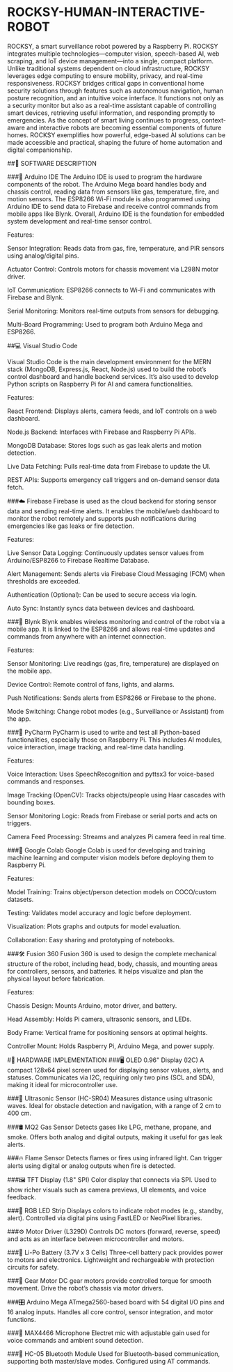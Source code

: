 # ROCKSY-HUMAN-INTERACTIVE-ROBOT

ROCKSY, a smart surveillance robot powered by a Raspberry
Pi. ROCKSY integrates multiple technologies—computer vision, speech-based AI, web
scraping, and IoT device management—into a single, compact platform. Unlike traditional
systems dependent on cloud infrastructure, ROCKSY leverages edge computing to ensure
mobility, privacy, and real-time responsiveness.
ROCKSY bridges critical gaps in conventional home security solutions through features such as
autonomous navigation, human posture recognition, and an intuitive voice interface. It functions
not only as a security monitor but also as a real-time assistant capable of controlling smart
devices, retrieving useful information, and responding promptly to emergencies. As the concept
of smart living continues to progress, context-aware and interactive robots are becoming
essential components of future homes. ROCKSY exemplifies how powerful, edge-based AI
solutions can be made accessible and practical, shaping the future of home automation and
digital companionship.


##🧠 SOFTWARE DESCRIPTION

###🔧 Arduino IDE
The Arduino IDE is used to program the hardware components of the robot. The Arduino Mega board handles body and chassis control, reading data from sensors like gas, temperature, fire, and motion sensors. The ESP8266 Wi-Fi module is also programmed using Arduino IDE to send data to Firebase and receive control commands from mobile apps like Blynk. Overall, Arduino IDE is the foundation for embedded system development and real-time sensor control.

Features:

Sensor Integration: Reads data from gas, fire, temperature, and PIR sensors using analog/digital pins.

Actuator Control: Controls motors for chassis movement via L298N motor driver.

IoT Communication: ESP8266 connects to Wi-Fi and communicates with Firebase and Blynk.

Serial Monitoring: Monitors real-time outputs from sensors for debugging.

Multi-Board Programming: Used to program both Arduino Mega and ESP8266.

##💻 Visual Studio Code

Visual Studio Code is the main development environment for the MERN stack (MongoDB, Express.js, React, Node.js) used to build the robot’s control dashboard and handle backend services. It’s also used to develop Python scripts on Raspberry Pi for AI and camera functionalities.

Features:

React Frontend: Displays alerts, camera feeds, and IoT controls on a web dashboard.

Node.js Backend: Interfaces with Firebase and Raspberry Pi APIs.

MongoDB Database: Stores logs such as gas leak alerts and motion detection.

Live Data Fetching: Pulls real-time data from Firebase to update the UI.

REST APIs: Supports emergency call triggers and on-demand sensor data fetch.

###☁️ Firebase
Firebase is used as the cloud backend for storing sensor data and sending real-time alerts. It enables the mobile/web dashboard to monitor the robot remotely and supports push notifications during emergencies like gas leaks or fire detection.

Features:

Live Sensor Data Logging: Continuously updates sensor values from Arduino/ESP8266 to Firebase Realtime Database.

Alert Management: Sends alerts via Firebase Cloud Messaging (FCM) when thresholds are exceeded.

Authentication (Optional): Can be used to secure access via login.

Auto Sync: Instantly syncs data between devices and dashboard.

###📱 Blynk
Blynk enables wireless monitoring and control of the robot via a mobile app. It is linked to the ESP8266 and allows real-time updates and commands from anywhere with an internet connection.

Features:

Sensor Monitoring: Live readings (gas, fire, temperature) are displayed on the mobile app.

Device Control: Remote control of fans, lights, and alarms.

Push Notifications: Sends alerts from ESP8266 or Firebase to the phone.

Mode Switching: Change robot modes (e.g., Surveillance or Assistant) from the app.

###🐍 PyCharm
PyCharm is used to write and test all Python-based functionalities, especially those on Raspberry Pi. This includes AI modules, voice interaction, image tracking, and real-time data handling.

Features:

Voice Interaction: Uses SpeechRecognition and pyttsx3 for voice-based commands and responses.

Image Tracking (OpenCV): Tracks objects/people using Haar cascades with bounding boxes.

Sensor Monitoring Logic: Reads from Firebase or serial ports and acts on triggers.

Camera Feed Processing: Streams and analyzes Pi camera feed in real time.

###🔬 Google Colab
Google Colab is used for developing and training machine learning and computer vision models before deploying them to Raspberry Pi.

Features:

Model Training: Trains object/person detection models on COCO/custom datasets.

Testing: Validates model accuracy and logic before deployment.

Visualization: Plots graphs and outputs for model evaluation.

Collaboration: Easy sharing and prototyping of notebooks.

###🛠️ Fusion 360
Fusion 360 is used to design the complete mechanical structure of the robot, including head, body, chassis, and mounting areas for controllers, sensors, and batteries. It helps visualize and plan the physical layout before fabrication.

Features:

Chassis Design: Mounts Arduino, motor driver, and battery.

Head Assembly: Holds Pi camera, ultrasonic sensors, and LEDs.

Body Frame: Vertical frame for positioning sensors at optimal heights.

Controller Mount: Holds Raspberry Pi, Arduino Mega, and power supply.

#🔩 HARDWARE IMPLEMENTATION
###🖥️ OLED 0.96" Display (I2C)
A compact 128x64 pixel screen used for displaying sensor values, alerts, and statuses. Communicates via I2C, requiring only two pins (SCL and SDA), making it ideal for microcontroller use.

###📡 Ultrasonic Sensor (HC-SR04)
Measures distance using ultrasonic waves. Ideal for obstacle detection and navigation, with a range of 2 cm to 400 cm.

###🛢️ MQ2 Gas Sensor
Detects gases like LPG, methane, propane, and smoke. Offers both analog and digital outputs, making it useful for gas leak alerts.

###🔥 Flame Sensor
Detects flames or fires using infrared light. Can trigger alerts using digital or analog outputs when fire is detected.

###🖼️ TFT Display (1.8" SPI)
Color display that connects via SPI. Used to show richer visuals such as camera previews, UI elements, and voice feedback.

###🌈 RGB LED Strip
Displays colors to indicate robot modes (e.g., standby, alert). Controlled via digital pins using FastLED or NeoPixel libraries.

###⚙️ Motor Driver (L329D)
Controls DC motors (forward, reverse, speed) and acts as an interface between microcontroller and motors.

###🔋 Li-Po Battery (3.7V x 3 Cells)
Three-cell battery pack provides power to motors and electronics. Lightweight and rechargeable with protection circuits for safety.

###🚗 Gear Motor
DC gear motors provide controlled torque for smooth movement. Drive the robot’s chassis via motor drivers.

###🎛️ Arduino Mega
ATmega2560-based board with 54 digital I/O pins and 16 analog inputs. Handles all core control, sensor integration, and motor functions.

###🎤 MAX4466 Microphone
Electret mic with adjustable gain used for voice commands and ambient sound detection.

###📶 HC-05 Bluetooth Module
Used for Bluetooth-based communication, supporting both master/slave modes. Configured using AT commands.
